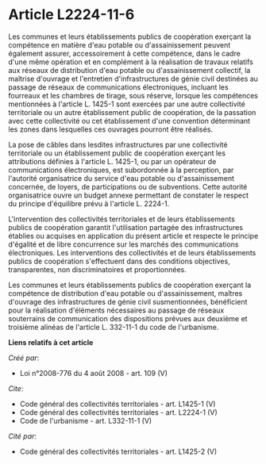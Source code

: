 # Article L2224-11-6

Les communes et leurs établissements publics de coopération exerçant la compétence en matière d'eau potable ou
d'assainissement peuvent également assurer, accessoirement à cette compétence, dans le cadre d'une même opération et en
complément à la réalisation de travaux relatifs aux réseaux de distribution d'eau potable ou d'assainissement collectif, la
maîtrise d'ouvrage et l'entretien d'infrastructures de génie civil destinées au passage de réseaux de communications
électroniques, incluant les fourreaux et les chambres de tirage, sous réserve, lorsque les compétences mentionnées à
l'article L. 1425-1 sont exercées par une autre collectivité territoriale ou un autre établissement public de coopération, de
la passation avec cette collectivité ou cet établissement d'une convention déterminant les zones dans lesquelles ces ouvrages
pourront être réalisés. 

La pose de câbles dans lesdites infrastructures par une collectivité territoriale ou un établissement public de coopération
exerçant les attributions définies à l'article L. 1425-1, ou par un opérateur de communications électroniques, est
subordonnée à la perception, par l'autorité organisatrice du service d'eau potable ou d'assainissement concernée, de loyers,
de participations ou de subventions. Cette autorité organisatrice ouvre un budget annexe permettant de constater le respect
du principe d'équilibre prévu à l'article L. 2224-1.

L'intervention des collectivités territoriales et de leurs établissements publics de coopération garantit l'utilisation
partagée des infrastructures établies ou acquises en application du présent article et respecte le principe d'égalité et de
libre concurrence sur les marchés des communications électroniques. Les interventions des collectivités et de leurs
établissements publics de coopération s'effectuent dans des conditions objectives, transparentes, non discriminatoires et
proportionnées. 

Les communes et leurs établissements publics de coopération exerçant la compétence de distribution d'eau potable ou
d'assainissement, maîtres d'ouvrage des infrastructures de génie civil susmentionnées, bénéficient pour la réalisation
d'éléments nécessaires au passage de réseaux souterrains de communication des dispositions prévues aux deuxième et troisième
alinéas de l'article L. 332-11-1 du code de l'urbanisme.

**Liens relatifs à cet article**

_Créé par_:

  - Loi n°2008-776 du 4 août 2008 - art. 109 (V)

_Cite_:

  - Code général des collectivités territoriales - art. L1425-1 (V)
  - Code général des collectivités territoriales - art. L2224-1 (V)
  - Code de l'urbanisme - art. L332-11-1 (V)

_Cité par_:

  - Code général des collectivités territoriales - art. L1425-2 (V)

